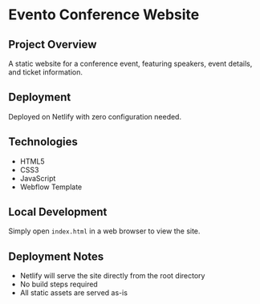# Evento Conference Website

## Project Overview
A static website for a conference event, featuring speakers, event details, and ticket information.

## Deployment
Deployed on Netlify with zero configuration needed.

## Technologies
- HTML5
- CSS3
- JavaScript
- Webflow Template

## Local Development
Simply open `index.html` in a web browser to view the site.

## Deployment Notes
- Netlify will serve the site directly from the root directory
- No build steps required
- All static assets are served as-is
